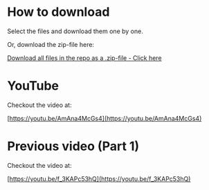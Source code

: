 # How to download

Select the files and download them one by one.

Or, download the zip-file here:

[Download all files in the repo as a .zip-file - Click here](https://github.com/exetico/Home-Assistant_Attachments-for-YouTube/raw/main/2_2_Create-your-own-floorplan-in-Inkscape-and-ha-floorplan-logics/2_2_create-your-first-floorplan-in-inkscape-css-and-yaml-part-2.zip)

# YouTube

Checkout the video at:

[https://youtu.be/AmAna4McGs4](https://youtu.be/AmAna4McGs4)

# Previous video (Part 1)

Checkout the video at:

[https://youtu.be/f_3KAPc53hQ](https://youtu.be/f_3KAPc53hQ)

